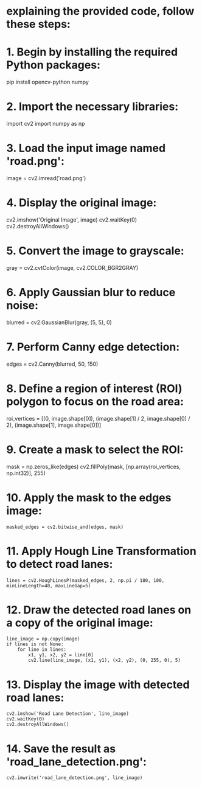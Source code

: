 # explaining the provided code, follow these steps:

# 1. Begin by installing the required Python packages:

   pip install opencv-python numpy


# 2. Import the necessary libraries:
   
   import cv2
   import numpy as np
  

# 3. Load the input image named 'road.png':
  
   image = cv2.imread('road.png')
  

# 4. Display the original image:
 
   cv2.imshow('Original Image', image)
   cv2.waitKey(0)
   cv2.destroyAllWindows()
  

# 5. Convert the image to grayscale:
 
   gray = cv2.cvtColor(image, cv2.COLOR_BGR2GRAY)
 

# 6. Apply Gaussian blur to reduce noise:
 
   blurred = cv2.GaussianBlur(gray, (5, 5), 0)


# 7. Perform Canny edge detection:
  
   edges = cv2.Canny(blurred, 50, 150)
 

# 8. Define a region of interest (ROI) polygon to focus on the road area:
  
   roi_vertices = [(0, image.shape[0]), (image.shape[1] / 2, image.shape[0] / 2), (image.shape[1], image.shape[0])]
  

# 9. Create a mask to select the ROI:
 
   mask = np.zeros_like(edges)
   cv2.fillPoly(mask, [np.array(roi_vertices, np.int32)], 255)
  

# 10. Apply the mask to the edges image:
   
    masked_edges = cv2.bitwise_and(edges, mask)
 

# 11. Apply Hough Line Transformation to detect road lanes:
  
    lines = cv2.HoughLinesP(masked_edges, 2, np.pi / 180, 100, minLineLength=40, maxLineGap=5)
   

# 12. Draw the detected road lanes on a copy of the original image:
   
    line_image = np.copy(image)
    if lines is not None:
        for line in lines:
            x1, y1, x2, y2 = line[0]
            cv2.line(line_image, (x1, y1), (x2, y2), (0, 255, 0), 5)
  

# 13. Display the image with detected road lanes:
   
    cv2.imshow('Road Lane Detection', line_image)
    cv2.waitKey(0)
    cv2.destroyAllWindows()
  

# 14. Save the result as 'road_lane_detection.png':
  
    cv2.imwrite('road_lane_detection.png', line_image)
  
